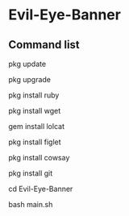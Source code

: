 # Evil-Eye-Banner

## Command list 
pkg update

pkg upgrade

pkg install ruby

pkg install wget

gem install lolcat

pkg install figlet

pkg install cowsay

pkg install git 

cd Evil-Eye-Banner

bash main.sh
